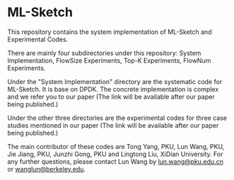 # ML-Sketch
This repository contains the system implementation of ML-Sketch and Experimental Codes.

There are mainly four subdirectories under this repository: System Implementation, FlowSize Experiments, Top-K Experiments, FlowNum Experiments.

Under the "System Implementation" directory are the systematic code for ML-Sketch. It is base on DPDK. The concrete implementation is complex and we refer you to our paper (The link will be available after our paper being published.)

Under the other three directories are the experimental codes for three case studies mentioned in our paper (The link will be available after our paper being published.)

The main contributor of these codes are Tong Yang, PKU, Lun Wang, PKU, Jie Jiang, PKU, Junzhi Gong, PKU and Lingtong Liu, XiDian University. For any further questions, please contact Lun Wang by lun.wang@pku.edu.cn or wanglun@berkeley.edu.
